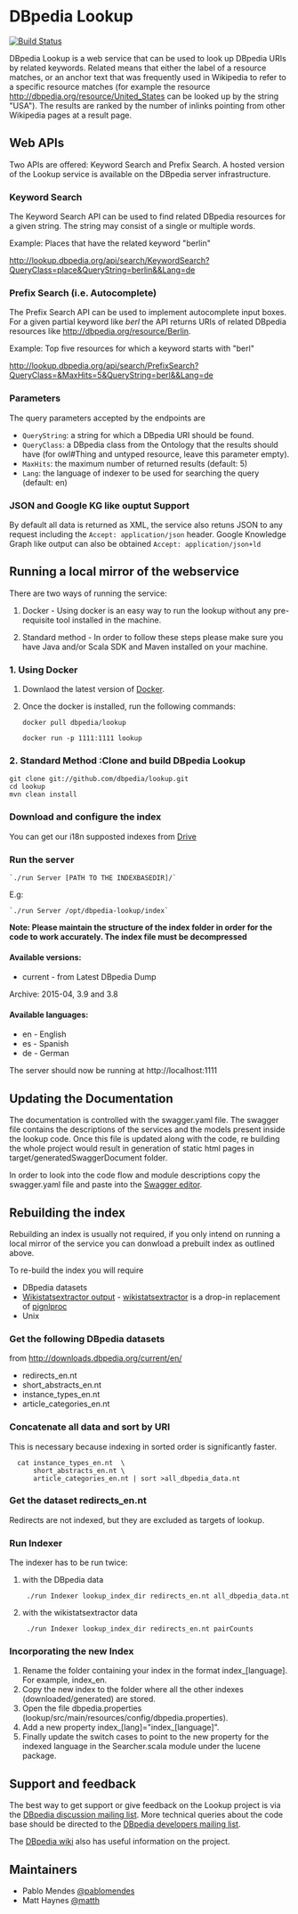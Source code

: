 # DBpedia Lookup

[![Build Status](https://travis-ci.org/dbpedia/lookup.svg?branch=master)](https://travis-ci.org/dbpedia/lookup)

DBpedia Lookup is a web service that can be used to look up DBpedia URIs by related keywords. Related means that either the label of a resource matches, or an anchor text that was frequently used in Wikipedia to refer to a specific resource matches (for example the resource http://dbpedia.org/resource/United_States can be looked up by the string "USA"). The results are ranked by the number of inlinks pointing from other Wikipedia pages at a result page.

## Web APIs

Two APIs are offered: Keyword Search and Prefix Search. A hosted version of the Lookup service is available on the DBpedia server infrastructure.

### Keyword Search

The Keyword Search API can be used to find related DBpedia resources for a given string. The string may consist of a single or multiple words.

Example: Places that have the related keyword "berlin"

http://lookup.dbpedia.org/api/search/KeywordSearch?QueryClass=place&QueryString=berlin&&Lang=de

### Prefix Search (i.e. Autocomplete)

The Prefix Search API can be used to implement autocomplete input boxes. For a given partial keyword like *berl* the API returns URIs of related DBpedia resources like http://dbpedia.org/resource/Berlin.

Example: Top five resources for which a keyword starts with "berl"

http://lookup.dbpedia.org/api/search/PrefixSearch?QueryClass=&MaxHits=5&QueryString=berl&&Lang=de

### Parameters

The query parameters accepted by the endpoints are

* `QueryString`: a string for which a DBpedia URI should be found.
* `QueryClass`: a DBpedia class from the Ontology that the results should have (for owl#Thing and untyped resource, leave this parameter empty).
* `MaxHits`: the maximum number of returned results (default: 5)
* `Lang`: the language of indexer to be used for searching the query (default: en)

### JSON and Google KG like ouptut Support

By default all data is returned as XML, the service also retuns JSON to any request including the `Accept: application/json` header. Google Knowledge Graph like output can also be obtained `Accept: application/json+ld`

## Running a local mirror of the webservice

There are two ways of running the service:

1. Docker - Using docker is an easy way to run the lookup without any pre-requisite tool installed in the machine.

2. Standard method - In order to follow these steps please make sure you have Java and/or Scala SDK and Maven installed on your machine.


### 1. Using Docker
1. Downlaod the latest version of [Docker](https://www.docker.com/products/overview).
2. Once the docker is installed, run the following commands:

     `docker pull dbpedia/lookup`


     `docker run -p 1111:1111 lookup`



### 2. Standard Method :Clone and build DBpedia Lookup

    git clone git://github.com/dbpedia/lookup.git
    cd lookup
    mvn clean install

### Download and configure the index

You can get our i18n supposted indexes from [Drive](https://drive.google.com/file/d/0BzxOkquhahI4OWNJaVY2N2VJZk0/view?usp=sharing)

### Run the server


    `./run Server [PATH TO THE INDEXBASEDIR]/`

   E.g:

    `./run Server /opt/dbpedia-lookup/index`


**Note: Please maintain the structure of the index folder in order for the code to work accurately. The index file must be decompressed**

#### Available versions:

* current - from Latest DBpedia Dump

Archive: 2015-04, 3.9 and 3.8


#### Available languages:

* en - English
* es - Spanish
* de - German


The server should now be running at http://localhost:1111

## Updating the Documentation

The documentation is controlled with the swagger.yaml file. The swagger file contains the descriptions of the services and the models present inside the lookup code. Once this file is updated along with the code, re building the whole project would result in generation of static html pages in target/generatedSwaggerDocument folder.

In order to look into the code flow and module descriptions copy the swagger.yaml file and paste into the [Swagger editor](http://editor.swagger.io/#/).

## Rebuilding the index

Rebuilding an index is usually not required, if you only intend on running a local mirror of the service you can donwload a prebuilt index as outlined above.

To re-build the index you will require

* DBpedia datasets
* [Wikistatsextractor output](http://spotlight.sztaki.hu/downloads/latest_data/) - [wikistatsextractor](https://github.com/jodaiber/wikistatsextractor) is a drop-in replacement of [pignlproc](https://github.com/dbpedia-spotlight/pignlproc)
* Unix


### Get the following DBpedia datasets
from http://downloads.dbpedia.org/current/en/

* redirects\_en.nt
* short\_abstracts\_en.nt
* instance\_types\_en.nt
* article\_categories\_en.nt

### Concatenate all data and sort by URI

This is necessary because indexing in sorted order is significantly faster.

      cat instance_types_en.nt  \
          short_abstracts_en.nt \
          article_categories_en.nt | sort >all_dbpedia_data.nt

### Get the dataset redirects\_en.nt

Redirects are not indexed, but they are excluded as targets of lookup.

### Run Indexer

The indexer has to be run twice:

1. with the DBpedia data

        ./run Indexer lookup_index_dir redirects_en.nt all_dbpedia_data.nt

2. with the wikistatsextractor data

        ./run Indexer lookup_index_dir redirects_en.nt pairCounts

### Incorporating the new Index
1. Rename the folder containing your index in the format index\_[language]. For example, index\_en.
2. Copy the new index to the folder where all the other indexes (downloaded/generated) are stored.  
3. Open the file dbpedia.properties  (lookup/src/main/resources/config/dbpedia.properties).
4. Add a new property index\_[lang]="index\_[language]".
5. Finally update the switch cases to point to the new property for the indexed language in the Searcher.scala module under the lucene package.

## Support and feedback

The best way to get support or give feedback on the Lookup project is via the [DBpedia discussion mailing list](https://lists.sourceforge.net/lists/listinfo/dbpedia-discussion). More technical queries about the code base should be directed to the [DBpedia developers mailing list](https://lists.sourceforge.net/lists/listinfo/dbpedia-developers).

The [DBpedia wiki](http://wiki.dbpedia.org/lookup/) also has useful information on the project.

## Maintainers

* Pablo Mendes [@pablomendes](https://github.com/pablomendes)
* Matt Haynes [@matth](https://github.com/matth)
